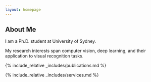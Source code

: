 ```yaml
---
layout: homepage
---
```


## About Me

I am a Ph.D. student at University of Sydney.

My research interests span computer vision, deep learning, and their application to visual recognition tasks.


{% include_relative _includes/publications.md %}

{% include_relative _includes/services.md %}
